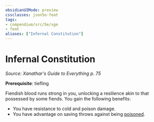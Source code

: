 ```yaml
---
obsidianUIMode: preview
cssclasses: json5e-feat
tags:
- compendium/src/5e/xge
- feat
aliases: ["Infernal Constitution"]
---
```

# Infernal Constitution
*Source: Xanathar's Guide to Everything p. 75*  

**Prerequisite**: tiefling

Fiendish blood runs strong in you, unlocking a resilience akin to that possessed by some fiends. You gain the following benefits:

- You have resistance to cold and poison damage.  
- You have advantage on saving throws against being [poisoned](../../5e-rules/conditions.md##poisoned).
